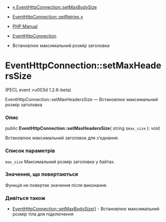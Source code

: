 - [«
EventHttpConnection::setMaxBodySize](eventhttpconnection.setmaxbodysize.md)
- [EventHttpConnection::setRetries
»](eventhttpconnection.setretries.md)

- [PHP Manual](index.md)
- [EventHttpConnection](class.eventhttpconnection.md)
- Встановлює максимальний розмір заголовка

# EventHttpConnection::setMaxHeadersSize

(PECL event \>u003d 1.2.6-beta)

EventHttpConnection::setMaxHeadersSize — Встановлює максимальний
розмір заголовка

### Опис

public **EventHttpConnection::setMaxHeadersSize**( string `$max_size` ):
void

Встановлює максимальний заголовок для з'єднання.

### Список параметрів

`max_size`
Максимальний розмір заголовка у байтах.

### Значення, що повертаються

Функція не повертає значення після виконання.

### Дивіться також

- [EventHttpConnection::setMaxBodySize()](eventhttpconnection.setmaxbodysize.md) -
Встановлює максимальний розмір тіла для підключення
